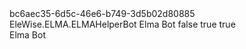 ﻿<?xml version="1.0" encoding="utf-8"?>
<AssemblyInfo xmlns:xsi="http://www.w3.org/2001/XMLSchema-instance" xmlns:xsd="http://www.w3.org/2001/XMLSchema">
  <Uid>bc6aec35-6d5c-46e6-b749-3d5b02d80885</Uid>
  <Name>EleWise.ELMA.ELMAHelperBot</Name>
  <DisplayName>Elma Bot</DisplayName>
  <IsComVisible>false</IsComVisible>
  <IsComponentAssembly>true</IsComponentAssembly>
  <IsModelAssembly>true</IsModelAssembly>
  <Summary>Elma Bot</Summary>
</AssemblyInfo>